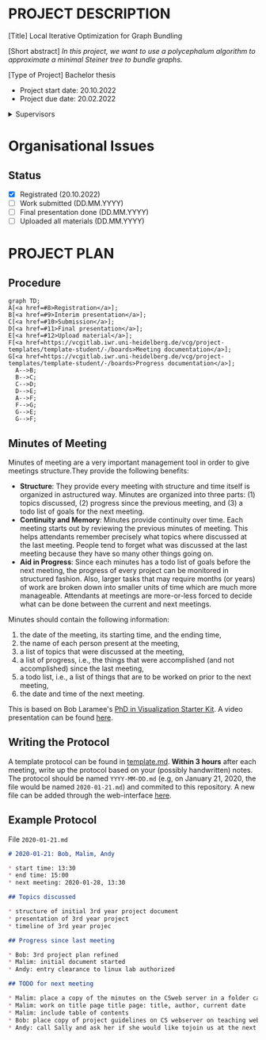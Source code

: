 # PROJECT DESCRIPTION

[Title] Local Iterative Optimization for Graph Bundling

[Short abstract]
_In this project, we want to use a polycephalum algorithm to approximate a minimal Steiner tree to bundle graphs._

[Type of Project] Bachelor thesis

- Project start date: 20.10.2022
- Project due date: 20.02.2022

<details><summary>Supervisors</summary>

- Project Owner: Jan Straub
- Supervisor: Filip Sadlo
- Assistant: Maksim Schreck

</details>


# Organisational Issues

## Status


- [x] Registrated (20.10.2022)
- [ ] Work submitted (DD.MM.YYYY)
- [ ] Final presentation done (DD.MM.YYYY) 
- [ ] Uploaded all materials (DD.MM.YYYY) 

# PROJECT PLAN

## Procedure

```mermaid
graph TD;
A[<a href=#8>Registration</a>];
B[<a href=#9>Interim presentation</a>];
C[<a href=#10>Submission</a>];
D[<a href=#11>Final presentation</a>];
E[<a href=#12>Upload material</a>];
F[<a href=https://vcgitlab.iwr.uni-heidelberg.de/vcg/project-templates/template-student/-/boards>Meeting documentation</a>];
G[<a href=https://vcgitlab.iwr.uni-heidelberg.de/vcg/project-templates/template-student/-/boards>Progress documentation</a>];
  A-->B;
  B-->C;
  C-->D;
  D-->E;
  A-->F;
  F-->G;
  G-->E;
  G-->F;

```

## Minutes of Meeting

Minutes of meeting are a very important management tool in order to give meetings structure.They provide the following benefits:

* **Structure**: They  provide  every  meeting  with  structure  and  time  itself  is  organized  in  astructured way. Minutes are organized into three parts: (1) topics discussed, (2) progress since the previous meeting, and (3) a todo list of goals for the next meeting.
* **Continuity and Memory**: Minutes provide continuity over time. Each meeting starts out by reviewing the previous minutes of meeting. This helps attendants remember precisely what topics where discussed at the last meeting. People tend to forget what was discussed at the last meeting because they have so many other things going on.
* **Aid in Progress**: Since each minutes has a todo list of goals before the next meeting, the progress of every project can be monitored in structured fashion. Also, larger tasks that may require months (or years) of work are broken down into smaller units of time which are much more manageable. Attendants at meetings are more-or-less forced to decide what can be done between the current and next meetings.

Minutes should contain the following information:
1. the date of the meeting, its starting time, and the ending time,
2. the name of each person present at the meeting,
3. a list of topics that were discussed at the meeting,
4. a list of progress, i.e., the things that were accomplished (and not accomplished) since the last meeting,
5. a todo list, i.e., a list of things that are to be worked on prior to the next meeting,
6. the date and time of the next meeting.

This is based on Bob Laramee's [PhD in Visualization Starter Kit](https://cs.swan.ac.uk/~csbob/research/starterKit/). A video presentation can be found [here](https://www.youtube.com/watch?v=BAKQaB-8qko&list=PLZo40sVmw_4MP_CoR5jrC-XZggCOQMdhk&index=3).

## Writing the Protocol

A template protocol can be found in [template.md](../../raw/master/template.md). **Within 3 hours** after each meeting, write up the protocol based on your (possibly handwritten) notes. The protocol should be named `YYYY-MM-DD.md` (e.g, on January 21, 2020, the file would be named `2020-01-21.md`) and commited to this repository. A new file can be added through the web-interface [here](../../new/master/).

## Example Protocol

File `2020-01-21.md`
```markdown
# 2020-01-21: Bob, Malim, Andy

* start time: 13:30
* end time: 15:00
* next meeting: 2020-01-28, 13:30

## Topics discussed

* structure of initial 3rd year project document
* presentation of 3rd year project
* timeline of 3rd year projec

## Progress since last meeting

* Bob: 3rd project plan refined
* Malim: initial document started
* Andy: entry clearance to linux lab authorized

## TODO for next meeting

* Malim: place a copy of the minutes on the CSweb server in a folder called ‘‘minutes’’(w/in 3 hrs)
* Malim: work on title page title page: title, author, current date
* Malim: include table of contents
* Bob: place copy of project guidelines on CS webserver on teaching web page
* Andy: call Sally and ask her if she would like tojoin us at the next meeting

```
